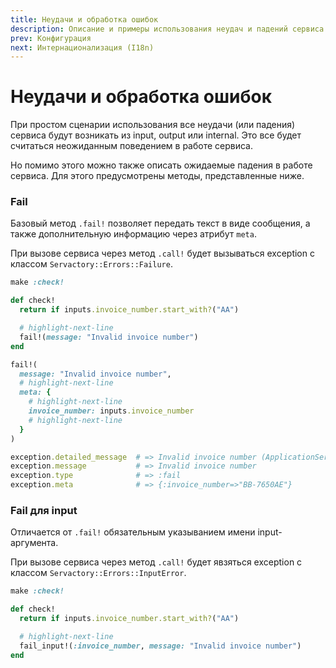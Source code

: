 ```yaml
---
title: Неудачи и обработка ошибок
description: Описание и примеры использования неудач и падений сервиса
prev: Конфигурация
next: Интернационализация (I18n)
---
```


# Неудачи и обработка ошибок

При простом сценарии использования все неудачи (или падения) сервиса будут возникать из input, output или internal.
Это все будет считаться неожиданным поведением в работе сервиса.

Но помимо этого можно также описать ожидаемые падения в работе сервиса.
Для этого предусмотрены методы, представленные ниже.

### Fail

Базовый метод `.fail!` позволяет передать текст в виде сообщения, а также дополнительную информацию через атрибут `meta`.

При вызове сервиса через метод `.call!` будет вызываться exception с классом `Servactory::Errors::Failure`.

```ruby
make :check!

def check!
  return if inputs.invoice_number.start_with?("AA")

  # highlight-next-line
  fail!(message: "Invalid invoice number")
end
```

```ruby
fail!(
  message: "Invalid invoice number",
  # highlight-next-line
  meta: {
    # highlight-next-line
    invoice_number: inputs.invoice_number
    # highlight-next-line
  }
)
```

```ruby
exception.detailed_message  # => Invalid invoice number (ApplicationService::Errors::Failure)
exception.message           # => Invalid invoice number
exception.type              # => :fail
exception.meta              # => {:invoice_number=>"BB-7650AE"}
```

### Fail для input

Отличается от `.fail!` обязательным указыванием имени input-аргумента.

При вызове сервиса через метод `.call!` будет явзяться exception с классом `Servactory::Errors::InputError`.

```ruby
make :check!

def check!
  return if inputs.invoice_number.start_with?("AA")

  # highlight-next-line
  fail_input!(:invoice_number, message: "Invalid invoice number")
end
```
